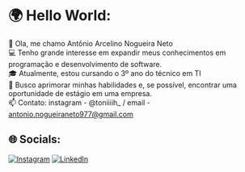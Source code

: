 # 🌍 Hello World:
👋 Ola, me chamo Antônio Arcelino Nogueira Neto<br>💻  Tenho grande interesse em expandir meus conhecimentos em programação e desenvolvimento de software.<br>🎓 Atualmente, estou cursando o 3º ano do técnico em TI<br>🚀 Busco aprimorar minhas habilidades e, se possível, encontrar uma oportunidade de estágio em uma empresa.<br>📫 Contato: instagram - @toniiiih_ / email - antonio.nogueiraneto977@gmail.com


## 🌐 Socials:
[![Instagram](https://img.shields.io/badge/Instagram-%23E4405F.svg?logo=Instagram&logoColor=white)](https://instagram.com/toniiiih_) [![LinkedIn](https://img.shields.io/badge/LinkedIn-%230077B5.svg?logo=linkedin&logoColor=white)]([https://linkedin.com/in/joaoteixeirareis](https://www.linkedin.com/in/antonio-neto-8b9784313?utm_source=share&utm_campaign=share_via&utm_content=profile&utm_medium=android_app)) 



<!-- Proudly created with GPRM ( https://gprm.itsvg.in ) -->

<!---
Toniizx/Toniizx is a ✨ special ✨ repository because its `README.md` (this file) appears on your GitHub profile.
You can click the Preview link to take a look at your changes.
--->
